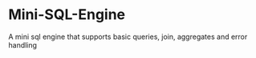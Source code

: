 # Mini-SQL-Engine
A mini sql engine that supports basic queries, join, aggregates and error handling
